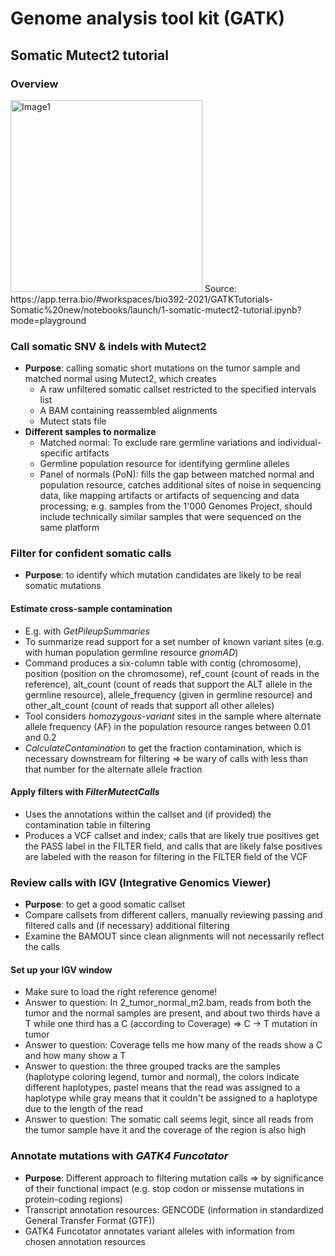 # Genome analysis tool kit (GATK)

## Somatic Mutect2 tutorial

### Overview

<img width="307" alt="Image1" src="https://user-images.githubusercontent.com/91133520/136158801-f3a505ab-49fe-4f3a-80fb-bdd47c0b5d7c.PNG">
Source: https://app.terra.bio/#workspaces/bio392-2021/GATKTutorials-Somatic%20new/notebooks/launch/1-somatic-mutect2-tutorial.ipynb?mode=playground

### Call somatic SNV & indels with Mutect2
* **Purpose**: calling somatic short mutations on the tumor sample and matched normal using Mutect2, which creates
  * A raw unfiltered somatic callset restricted to the specified intervals list
  * A BAM containing reassembled alignments
  * Mutect stats file
* **Different samples to normalize**
  * Matched normal: To exclude rare germline variations and individual-specific artifacts
  * Germline population resource for identifying germline alleles
  * Panel of normals (PoN): fills the gap between matched normal and population resource, catches additional sites of noise in sequencing data, like mapping artifacts or artifacts of sequencing and data processing; e.g. samples from the 1'000 Genomes Project, should include technically similar samples that were sequenced on the same platform

### Filter for confident somatic calls
* **Purpose**: to identify which mutation candidates are likely to be real somatic mutations

#### Estimate cross-sample contamination 
* E.g. with *GetPileupSummaries*
* To summarize read support for a set number of known variant sites (e.g. with human population germline resource *gnomAD*)
* Command produces a six-column table with contig (chromosome), position (position on the chromosome), ref_count (count of reads in the reference), alt_count (count of reads that support the ALT allele in the germline resource), allele_frequency (given in germline resource) and other_alt_count (count of reads that support all other alleles)
* Tool considers *homozygous-variant* sites in the sample where alternate allele frequency (AF) in the population resource ranges between 0.01 and 0.2
* *CalculateContamination* to get the fraction contamination, which is necessary downstream for filtering => be wary of calls with less than that number for the alternate allele fraction

#### Apply filters with *FilterMutectCalls*
* Uses the annotations within the callset and (if provided) the contamination table in filtering
* Produces a VCF callset and index; calls that are likely true positives get the PASS label in the FILTER field, and calls that are likely false positives are labeled with the reason for filtering in the FILTER field of the VCF

### Review calls with IGV (Integrative Genomics Viewer)
* **Purpose**: to get a good somatic callset
* Compare callsets from different callers, manually reviewing passing and filtered calls and (if necessary) additional filtering
* Examine the BAMOUT since clean alignments will not necessarily reflect the calls

#### Set up your IGV window
* Make sure to load the right reference genome!
* Answer to question: In 2_tumor_normal_m2.bam, reads from both the tumor and the normal samples are present, and about two thirds have a T while one third has a C (according to Coverage) => C -> T mutation in tumor
* Answer to question: Coverage tells me how many of the reads show a C and how many show a T
* Answer to question: the three grouped tracks are the samples (haplotype coloring legend, tumor and normal), the colors indicate different haplotypes, pastel means that the read was assigned to a haplotype while gray means that it couldn't be assigned to a haplotype due to the length of the read
* Answer to question: The somatic call seems legit, since all reads from the tumor sample have it and the coverage of the region is also high

### Annotate mutations with *GATK4 Funcotator*
* **Purpose**: Different approach to filtering mutation calls => by significance of their functional impact (e.g. stop codon or missense mutations in protein-coding regions)
* Transcript annotation resources: GENCODE (information in standardized General Transfer Format (GTF))
* GATK4 Funcotator annotates variant alleles with information from chosen annotation resources
